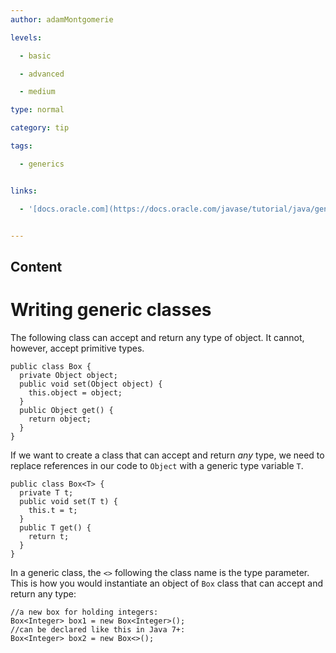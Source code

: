 ```yaml
---
author: adamMontgomerie

levels:

  - basic

  - advanced

  - medium

type: normal

category: tip

tags:

  - generics


links:

  - '[docs.oracle.com](https://docs.oracle.com/javase/tutorial/java/generics/types.html){website}'


---
```

## Content
# Writing generic classes

The following class can accept and return any type of object. It cannot, however, accept primitive types.
```
public class Box {
  private Object object;
  public void set(Object object) {
    this.object = object;
  }
  public Object get() { 
    return object;
  }
}
```
If we want to create a class that can accept and return *any* type, we need to replace references in our code to `Object` with a generic type variable `T`.
```
public class Box<T> {
  private T t;
  public void set(T t) { 
    this.t = t;
  }
  public T get() {
    return t;
  }
}
```
In a generic class, the `<>` following the class name is the type parameter. This is how you would instantiate an object of `Box` class that can accept and return any type:
```
//a new box for holding integers:
Box<Integer> box1 = new Box<Integer>();
//can be declared like this in Java 7+:
Box<Integer> box2 = new Box<>();
```


